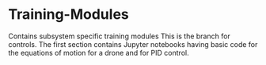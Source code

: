 # Training-Modules
Contains subsystem specific training modules
This is the branch for controls.
The first section contains Jupyter notebooks having basic code for the equations of motion for a drone and for PID control.
